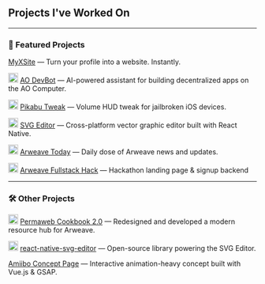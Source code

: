 ## Projects I've Worked On

---

### 🚀 Featured Projects

[MyXSite](https://myxsite.ai) — Turn your profile into a website. Instantly.

<img src="https://devjeff.info/aoComputer.svg" width="20" alt="AO DevBot logo"> [AO DevBot](https://devbot-preview_computerclub.ar.io) — AI-powered assistant for building decentralized apps on the AO Computer.

<img src="https://devjeff.info/github-logo.svg" width="20" alt="GitHub logo"> [Pikabu Tweak](https://github.com/DevChanQ/pikabu) — Volume HUD tweak for jailbroken iOS devices.

<img src="https://devjeff.info/images/svg-editor-logo.png" width="20" alt="SVG Editor logo"> [SVG Editor](https://thumbnaillab.app) — Cross-platform vector graphic editor built with React Native.

<img src="https://devjeff.info/arweave.svg" width="20" alt="Arweave logo"> [Arweave Today](https://arweavehub.com/today) — Daily dose of Arweave news and updates.

<img src="https://devjeff.info/arweave.svg" width="20" alt="Arweave logo"> [Arweave Fullstack Hack](https://community.ar.io/#/fullstack) — Hackathon landing page & signup backend

---

### 🛠️ Other Projects

<img src="https://devjeff.info/arweave.svg" width="20" alt="Arweave logo"> [Permaweb Cookbook 2.0](https://cookbook.arweave.dev/) — Redesigned and developed a modern resource hub for Arweave.

<img src="https://devjeff.info/github-logo.svg" width="20" alt="GitHub logo"> [react-native-svg-editor](https://github.com/DevChanQ/react-native-svg-editor) — Open-source library powering the SVG Editor.

[Amiibo Concept Page](https://devjeff.info/amiibo?name=ken) — Interactive animation-heavy concept built with Vue.js & GSAP.
